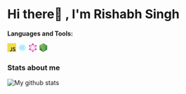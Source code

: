   <!--### Hi there 👋


**r12habh/r12habh** is a ✨ _special_ ✨ repository because its `README.md` (this file) appears on your GitHub profile.

Here are some ideas to get you started:

- 🔭 I’m currently working on ...
- 🌱 I’m currently learning ...
- 👯 I’m looking to collaborate on ...
- 🤔 I’m looking for help with ...
- 💬 Ask me about ...
- 📫 How to reach me: ...
- 😄 Pronouns: ...
- ⚡ Fun fact: ...
-->

<h1 align="">Hi there👋 , I'm Rishabh Singh</h1> 
<!-- <h3>I am a "JavaScript Developer".</h3> -->

**Languages and Tools:**  

<code><img height="20" src="https://raw.githubusercontent.com/github/explore/80688e429a7d4ef2fca1e82350fe8e3517d3494d/topics/javascript/javascript.png"></code>
<code><img height="20" src="https://raw.githubusercontent.com/github/explore/80688e429a7d4ef2fca1e82350fe8e3517d3494d/topics/react/react.png"></code>
<code><img height="20" src="https://raw.githubusercontent.com/github/explore/5c058a388828bb5fde0bcafd4bc867b5bb3f26f3/topics/graphql/graphql.png"></code>
<code><img height="20" src="https://raw.githubusercontent.com/github/explore/80688e429a7d4ef2fca1e82350fe8e3517d3494d/topics/nodejs/nodejs.png"></code>    


### Stats about me

![My github stats](https://github-readme-stats.vercel.app/api?username=r12habh&count_private=true&show_icons=true&layout=default&theme=vue)

<!--#### 🧿 My YouTube Channels : 

👨🏻‍💻 I am known as **Friendly Developer** for posting technical content.
https://www.youtube.com/c/FriendlyDeveloper

🎸 I also post music content on **Tuning Folks**
http://www.youtube.com/c/TuningFolks
-->
